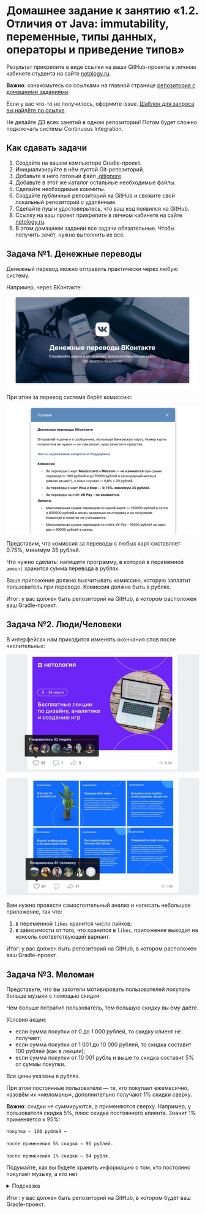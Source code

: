 # Домашнее задание к занятию «1.2. Отличия от Java: immutability, переменные, типы данных, операторы и приведение типов»

Результат прикрепите в виде ссылки на ваши GitHub-проекты в личном кабинете студента на сайте [netology.ru](https://netology.ru).

**Важно**: ознакомьтесь со ссылками на главной странице [репозитория с домашними заданиями](../README.md).

Если у вас что-то не получилось, оформите issue. [Шаблон для запроса вы найдёте по ссылке](../report-requirements.md).

Не делайте ДЗ всех занятий в одном репозитории! Потом будет сложно подключать системы Continuous Integration.

## Как сдавать задачи

1. Создайте на вашем компьютере Gradle-проект.
1. Инициализируйте в нём пустой Git-репозиторий.
1. Добавьте в него готовый файл [.gitignore](../.gitignore).
1. Добавьте в этот же каталог остальные необходимые файлы.
1. Сделайте необходимые коммиты.
1. Создайте публичный репозиторий на GitHub и свяжите свой локальный репозиторий с удалённым.
1. Сделайте пуш и удостоверьтесь, что ваш код появился на GitHub.
1. Ссылку на ваш проект прикрепите в личном кабинете на сайте [netology.ru](https://netology.ru).
1. В этом домашнем задании все задачи обязательные. Чтобы получить зачёт, нужно выполнить их все.

## Задача №1. Денежные переводы

Денежный перевод можно отправить практически через любую систему.

Например, через ВКонтакте:

![](pic/vk-pay.png)

При этом за перевод система берёт комиссию:

![](pic/vk-commission.png)

Представим, что комиссия за переводы с любых карт составляет 0.75%, минимум 35 рублей.

Что нужно сделать: напишите программу, в которой в переменной `amount` хранится сумма перевода в рублях.

Ваше приложение должно высчитывать комиссию, которую заплатит пользователь при переводе. Комиссия должна быть в рублях.

Итог: у вас должен быть репозиторий на GitHub, в котором расположен ваш Gradle-проект.

## Задача №2. Люди/Человеки

В интерфейсах нам приходится изменять окончания слов после числительных:

![](pic/likes1.png)

![](pic/likes2.png)

Вам нужно провести самостоятельный анализ и написать небольшое приложение, так что:
1. в переменной `likes` хранится число лайков;
1. в зависимости от того, что хранится в `likes`, приложение выводит на консоль соответствующий вариант.

Итог: у вас должен быть репозиторий на GitHub, в котором расположен ваш Gradle-проект.

## Задача №3. Меломан

Представьте, что вы захотели мотивировать пользователей покупать больше музыки с помощью скидки.

Чем больше потратил пользователь, тем большую скидку вы ему даёте.

Условия акции:
* если сумма покупки от 0 до 1 000 рублей, то скидку клиент не получает;
* если сумма покупки от 1 001 до 10 000 рублей, то скидка составит 100 рублей (как в лекции);
* если сумма покупки от 10 001 рубль и выше то скидка составит 5% от суммы покупки.

Все цены указаны в рублях.

При этом постоянные пользователи — те, кто покупает ежемесячно, назовём их «меломаны», дополнительно получают 1% скидки сверху.

**Важно**: скидки не суммируются, а применяются сверху. Например, у пользователя скидка 5%, плюс скидка постоянного клиента. Значит 1% применяется к 95%:
```
покупка — 100 рублей →

после применения 5% скидки — 95 рублей.

после применения 1% скидки — 94 рубля.
```

Подумайте, как вы будете хранить информацию о том, кто постоянно покупает музыку, а кто нет.

<details>
  <summary>Подсказка</summary>

  Нехорошо смотреть подсказки 😈!

  Но раз уж вы посмотрели, то вот она: почему бы эту информацию не хранить в виде `Boolean`?
</details>

Итог: у вас должен быть репозиторий на GitHub, в котором будет ваш Gradle-проект.
